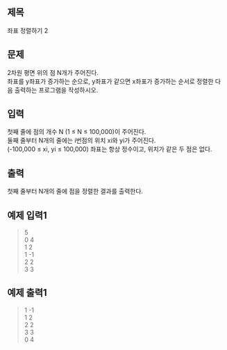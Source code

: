 ## 제목
좌표 정렬하기 2

## 문제
2차원 평면 위의 점 N개가 주어진다.<br/>
좌표를 y좌표가 증가하는 순으로, y좌표가 같으면 x좌표가 증가하는 순서로 정렬한 다음 출력하는 프로그램을 작성하시오.

## 입력
첫째 줄에 점의 개수 N (1 ≤ N ≤ 100,000)이 주어진다.<br/>
둘째 줄부터 N개의 줄에는 i번점의 위치 xi와 yi가 주어진다.<br/>
(-100,000 ≤ xi, yi ≤ 100,000) 좌표는 항상 정수이고, 위치가 같은 두 점은 없다.

## 출력
첫째 줄부터 N개의 줄에 점을 정렬한 결과를 출력한다.

## 예제 입력1
>5<br/>
>0 4<br/>
>1 2<br/>
>1 -1<br/>
>2 2<br/>
>3 3<br/>

## 예제 출력1
>1 -1<br/>
>1 2<br/>
>2 2<br/>
>3 3<br/>
>0 4<br/>
